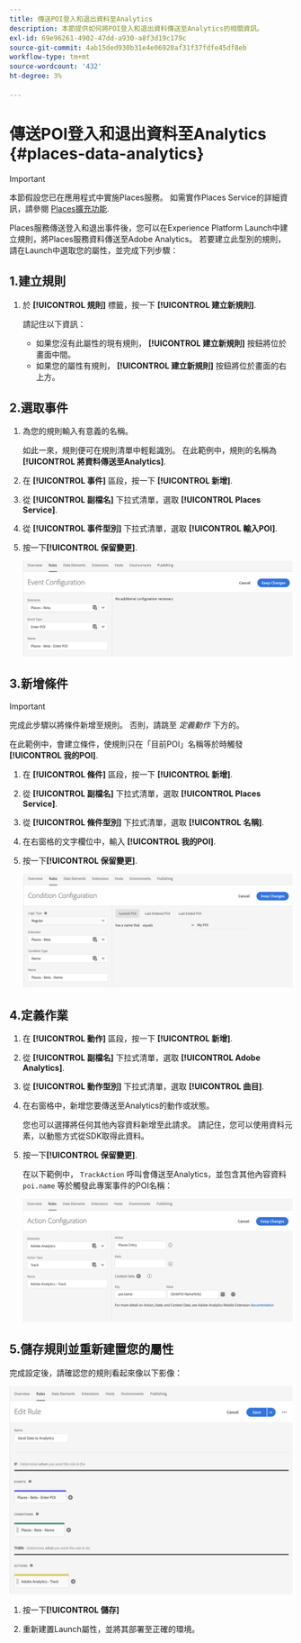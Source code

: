 ```yaml
---
title: 傳送POI登入和退出資料至Analytics
description: 本節提供如何將POI登入和退出資料傳送至Analytics的相關資訊。
exl-id: 69e96261-4902-47dd-a930-a8f3d19c179c
source-git-commit: 4ab15ded930b31e4e06920af31f37fdfe45df8eb
workflow-type: tm+mt
source-wordcount: '432'
ht-degree: 3%

---
```


# 傳送POI登入和退出資料至Analytics {#places-data-analytics}


>[!IMPORTANT]
>
>本節假設您已在應用程式中實施Places服務。 如需實作Places Service的詳細資訊，請參閱 [Places擴充功能](/help/places-ext-aep-sdks/places-extension/places-extension.md).

Places服務傳送登入和退出事件後，您可以在Experience Platform Launch中建立規則，將Places服務資料傳送至Adobe Analytics。 若要建立此型別的規則，請在Launch中選取您的屬性，並完成下列步驟：

## 1.建立規則

1. 於 **[!UICONTROL 規則]** 標籤，按一下 **[!UICONTROL 建立新規則]**.

   請記住以下資訊：

   * 如果您沒有此屬性的現有規則， **[!UICONTROL 建立新規則]** 按鈕將位於畫面中間。
   * 如果您的屬性有規則， **[!UICONTROL 建立新規則]** 按鈕將位於畫面的右上方。

## 2.選取事件

1. 為您的規則輸入有意義的名稱。

   如此一來，規則便可在規則清單中輕鬆識別。 在此範例中，規則的名稱為 **[!UICONTROL 將資料傳送至Analytics]**.

1. 在 **[!UICONTROL 事件]** 區段，按一下 **[!UICONTROL 新增]**.

1. 從 **[!UICONTROL 副檔名]** 下拉式清單，選取 **[!UICONTROL Places Service]**.

1. 從 **[!UICONTROL 事件型別]** 下拉式清單，選取 **[!UICONTROL 輸入POI]**.

1. 按一下&#x200B;**[!UICONTROL 保留變更]**.

   ![&quot;選取事件&quot;](/help/assets/pt-selectEvent.png)


## 3.新增條件

>[!IMPORTANT]
>
>完成此步驟以將條件新增至規則。 否則，請跳至 *定義動作* 下方的。

在此範例中，會建立條件，使規則只在「目前POI」名稱等於時觸發 **[!UICONTROL 我的POI]**.

1. 在 **[!UICONTROL 條件]** 區段，按一下 **[!UICONTROL 新增]**.

1. 從 **[!UICONTROL 副檔名]** 下拉式清單，選取 **[!UICONTROL Places Service]**.

1. 從 **[!UICONTROL 條件型別]** 下拉式清單，選取 **[!UICONTROL 名稱]**.

1. 在右窗格的文字欄位中，輸入 **[!UICONTROL 我的POI]**.

1. 按一下&#x200B;**[!UICONTROL 保留變更]**.

   ![&quot;設定條件&quot;](/help/assets/pt-setCondition.png)


## 4.定義作業

1. 在 **[!UICONTROL 動作]** 區段，按一下 **[!UICONTROL 新增]**.

1. 從 **[!UICONTROL 副檔名]** 下拉式清單，選取 **[!UICONTROL Adobe Analytics]**.

1. 從 **[!UICONTROL 動作型別]** 下拉式清單，選取 **[!UICONTROL 曲目]**.

1. 在右窗格中，新增您要傳送至Analytics的動作或狀態。

   您也可以選擇將任何其他內容資料新增至此請求。 請記住，您可以使用資料元素，以動態方式從SDK取得此資料。

1. 按一下&#x200B;**[!UICONTROL 保留變更]**.

   在以下範例中， `TrackAction` 呼叫會傳送至Analytics，並包含其他內容資料 `poi.name` 等於觸發此專案事件的POI名稱：

   ![&quot;設定動作&quot;](/help/assets/pt-setAction.png)

## 5.儲存規則並重新建置您的屬性

完成設定後，請確認您的規則看起來像以下影像：

![&quot;規則已建立&quot;](/help/assets/pt-ruleComplete.png)

1. 按一下&#x200B;**[!UICONTROL 儲存]**

1. 重新建置Launch屬性，並將其部署至正確的環境。
